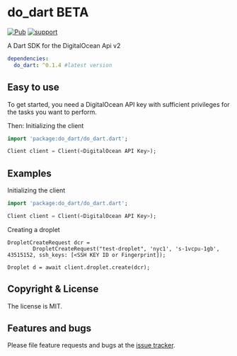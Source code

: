 # do_dart BETA

[![Pub](https://img.shields.io/pub/v/dio.svg?style=flat-square)](https://pub.dartlang.org/packages/dodart)
[![support](https://img.shields.io/badge/platform-flutter%7Cdart%20vm-ff69b4.svg?style=flat-square)](https://github.com/digitalocean_dart)

A Dart SDK for the DigitalOcean Api v2

```yaml
dependencies:
  do_dart: ^0.1.4 #latest version
```

## Easy to use

To get started, you need a DigitalOcean API key with sufficient privileges for the tasks you want to perform.

Then:
Initializing the client
```dart
import 'package:do_dart/do_dart.dart';

Client client = Client(<DigitalOcean API Key>);
```


## Examples

Initializing the client
```dart
import 'package:do_dart/do_dart.dart';

Client client = Client(<DigitalOcean API Key>);
```

Creating a droplet
```
DropletCreateRequest dcr =
        DropletCreateRequest("test-droplet", 'nyc1', 's-1vcpu-1gb', 43515152, ssh_keys: [<SSH KEY ID or Fingerprint]);

Droplet d = await client.droplet.create(dcr);
```

## Copyright & License

The license is MIT.

## Features and bugs

Please file feature requests and bugs at the [issue tracker][tracker].

[tracker]: https://github.com/dlombard/do_dart/issues